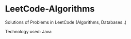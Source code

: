 # LeetCode-Algorithms
Solutions of Problems in LeetCode (Algorithms, Databases..)

Technology used: Java
